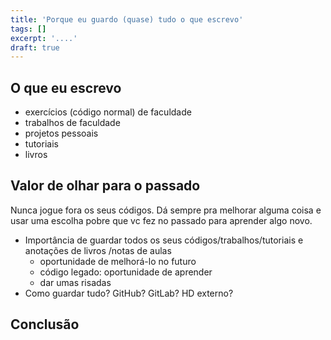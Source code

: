 ```yaml
---
title: 'Porque eu guardo (quase) tudo o que escrevo'
tags: []
excerpt: '....'
draft: true
---
```


## O que eu escrevo

- exercícios (código normal) de faculdade
- trabalhos de faculdade
- projetos pessoais
- tutoriais
- livros

## Valor de olhar para o passado

Nunca jogue fora os seus códigos. Dá sempre pra melhorar alguma coisa e usar
uma escolha pobre que vc fez no passado para aprender algo novo.

- Importância de guardar todos os seus códigos/trabalhos/tutoriais e anotações de livros
/notas de aulas
  - oportunidade de melhorá-lo no futuro
  - código legado: oportunidade de aprender
  - dar umas risadas
- Como guardar tudo? GitHub? GitLab? HD externo?

## Conclusão
